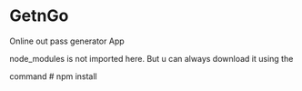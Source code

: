 # GetnGo
Online out pass generator App


node_modules is not imported here. But u can always download it using the 

command # npm install
